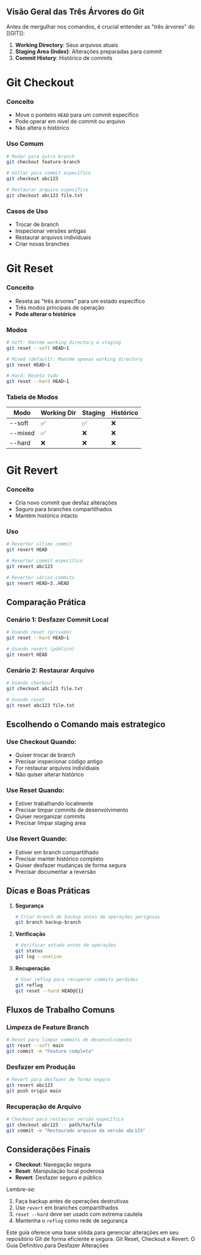 ## Visão Geral das Três Árvores do Git
Antes de mergulhar nos comandos, é crucial entender as "três árvores" do [[GIT]]:
1. **Working Directory**: Seus arquivos atuais
2. **Staging Area (Index)**: Alterações preparadas para commit
3. **Commit History**: Histórico de commits

# Git Checkout
### Conceito
- Move o ponteiro `HEAD` para um commit específico
- Pode operar em nível de commit ou arquivo
- Não altera o histórico

### Uso Comum
```bash
# Mudar para outro branch
git checkout feature-branch

# Voltar para commit específico
git checkout abc123

# Restaurar arquivo específico
git checkout abc123 file.txt
```

### Casos de Uso
- Trocar de branch
- Inspecionar versões antigas
- Restaurar arquivos individuais
- Criar novas branches

# Git Reset
### Conceito
- Reseta as "três árvores" para um estado específico
- Três modos principais de operação
- **Pode alterar o histórico**

### Modos
```bash
# Soft: Mantém working directory e staging
git reset --soft HEAD~1

# Mixed (default): Mantém apenas working directory
git reset HEAD~1

# Hard: Reseta tudo
git reset --hard HEAD~1
```

### Tabela de Modos
| Modo  | Working Dir | Staging | Histórico |
|-------|-------------|----------|-----------|
| --soft| ✅          | ✅       | ❌        |
| --mixed| ✅         | ❌       | ❌        |
| --hard| ❌          | ❌       | ❌        |

# Git Revert
### Conceito
- Cria novo commit que desfaz alterações
- Seguro para branches compartilhados
- Mantém histórico intacto

### Uso
```bash
# Reverter último commit
git revert HEAD

# Reverter commit específico
git revert abc123

# Reverter vários commits
git revert HEAD~3..HEAD
```

## Comparação Prática

### Cenário 1: Desfazer Commit Local
```bash
# Usando reset (privado)
git reset --hard HEAD~1

# Usando revert (público)
git revert HEAD
```

### Cenário 2: Restaurar Arquivo
```bash
# Usando checkout
git checkout abc123 file.txt

# Usando reset
git reset abc123 file.txt
```

## Escolhendo o Comando mais estrategico

### Use Checkout Quando:
- Quiser trocar de branch
- Precisar inspecionar código antigo
- For restaurar arquivos individuais
- Não quiser alterar histórico

### Use Reset Quando:
- Estiver trabalhando localmente
- Precisar limpar commits de desenvolvimento
- Quiser reorganizar commits
- Precisar limpar staging area

### Use Revert Quando:
- Estiver em branch compartilhado
- Precisar manter histórico completo
- Quiser desfazer mudanças de forma segura
- Precisar documentar a reversão

## Dicas e Boas Práticas

1. **Segurança**
   ```bash
   # Criar branch de backup antes de operações perigosas
   git branch backup-branch
   ```

2. **Verificação**
   ```bash
   # Verificar estado antes de operações
   git status
   git log --oneline
   ```

3. **Recuperação**
   ```bash
   # Usar reflog para recuperar commits perdidos
   git reflog
   git reset --hard HEAD@{1}
   ```

## Fluxos de Trabalho Comuns

### Limpeza de Feature Branch
```bash
# Reset para limpar commits de desenvolvimento
git reset --soft main
git commit -m "Feature completa"
```

### Desfazer em Produção
```bash
# Revert para desfazer de forma segura
git revert abc123
git push origin main
```

### Recuperação de Arquivo
```bash
# Checkout para restaurar versão específica
git checkout abc123 -- path/to/file
git commit -m "Restaurado arquivo da versão abc123"
```

## Considerações Finais

- **Checkout**: Navegação segura
- **Reset**: Manipulação local poderosa
- **Revert**: Desfazer seguro e público

Lembre-se:
1. Faça backup antes de operações destrutivas
2. Use `revert` em branches compartilhados
3. `reset --hard` deve ser usado com extrema cautela
4. Mantenha o `reflog` como rede de segurança

Este guia oferece uma base sólida para gerenciar alterações em seu repositório Git de forma eficiente e segura. Git Reset, Checkout e Revert: O Guia Definitivo para Desfazer Alterações